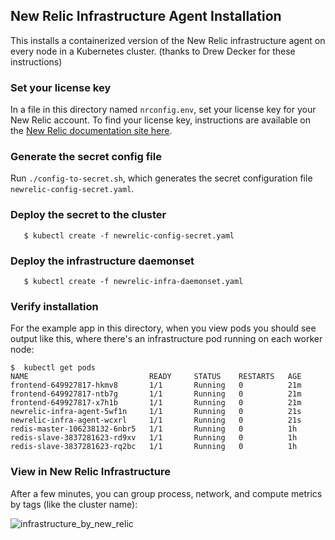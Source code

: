 ## New Relic Infrastructure Agent Installation

This installs a containerized version of the New Relic infrastructure agent on every node in a Kubernetes cluster. (thanks to Drew Decker for these instructions)

### Set your license key

In a file in this directory named `nrconfig.env`, set your license key for your New Relic account. To find your license key, instructions are available on the [New Relic documentation site here](https://docs.newrelic.com/docs/accounts-partnerships/accounts/account-setup/license-key).

### Generate the secret config file

Run `./config-to-secret.sh`, which generates the secret configuration file `newrelic-config-secret.yaml`.

### Deploy the secret to the cluster

```
   $ kubectl create -f newrelic-config-secret.yaml
``` 

### Deploy the infrastructure daemonset

```
   $ kubectl create -f newrelic-infra-daemonset.yaml
```

### Verify installation

For the example app in this directory, when you view pods you should see output like this, where there's an infrastructure pod running on each worker node:

```
$  kubectl get pods
NAME                           READY     STATUS    RESTARTS   AGE
frontend-649927817-hkmv8       1/1       Running   0          21m
frontend-649927817-ntb7g       1/1       Running   0          21m
frontend-649927817-x7h1b       1/1       Running   0          21m
newrelic-infra-agent-5wf1n     1/1       Running   0          21s
newrelic-infra-agent-wcxrl     1/1       Running   0          21s
redis-master-106238132-6nbr5   1/1       Running   0          1h
redis-slave-3837281623-rd9xv   1/1       Running   0          1h
redis-slave-3837281623-rq2bc   1/1       Running   0          1h
```

### View in New Relic Infrastructure

After a few minutes, you can group process, network, and compute metrics by tags (like the cluster name):

![infrastructure_by_new_relic](https://user-images.githubusercontent.com/27153/31867057-72190e06-b73d-11e7-93fc-dd70ba4afd70.png)
